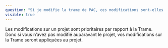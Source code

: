 ```yaml
---
question: "Si je modifie la trame de PAC, ces modifications sont-elles appliquées sur mon projet?"
visible: true
---
```

Les modifications sur un projet sont prioritaires par rapport à la Trame. Donc si vous n’avez pas modifié auparavant le projet, vos modifications sur la Trame seront appliquées au projet.
